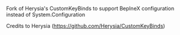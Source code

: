Fork of Herysia's CustomKeyBinds to support BepIneX configuration instead of System.Configuration



Credits to Herysia (https://github.com/Herysia/CustomKeyBinds)
